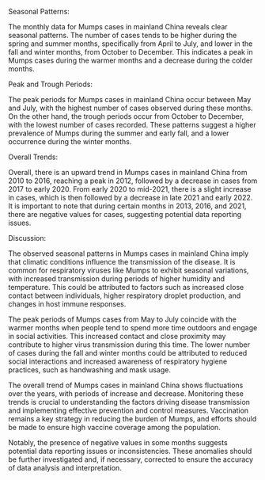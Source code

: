 Seasonal Patterns:

The monthly data for Mumps cases in mainland China reveals clear seasonal patterns. The number of cases tends to be higher during the spring and summer months, specifically from April to July, and lower in the fall and winter months, from October to December. This indicates a peak in Mumps cases during the warmer months and a decrease during the colder months.

Peak and Trough Periods:

The peak periods for Mumps cases in mainland China occur between May and July, with the highest number of cases observed during these months. On the other hand, the trough periods occur from October to December, with the lowest number of cases recorded. These patterns suggest a higher prevalence of Mumps during the summer and early fall, and a lower occurrence during the winter months.

Overall Trends:

Overall, there is an upward trend in Mumps cases in mainland China from 2010 to 2016, reaching a peak in 2012, followed by a decrease in cases from 2017 to early 2020. From early 2020 to mid-2021, there is a slight increase in cases, which is then followed by a decrease in late 2021 and early 2022. It is important to note that during certain months in 2013, 2016, and 2021, there are negative values for cases, suggesting potential data reporting issues.

Discussion:

The observed seasonal patterns in Mumps cases in mainland China imply that climatic conditions influence the transmission of the disease. It is common for respiratory viruses like Mumps to exhibit seasonal variations, with increased transmission during periods of higher humidity and temperature. This could be attributed to factors such as increased close contact between individuals, higher respiratory droplet production, and changes in host immune responses.

The peak periods of Mumps cases from May to July coincide with the warmer months when people tend to spend more time outdoors and engage in social activities. This increased contact and close proximity may contribute to higher virus transmission during this time. The lower number of cases during the fall and winter months could be attributed to reduced social interactions and increased awareness of respiratory hygiene practices, such as handwashing and mask usage.

The overall trend of Mumps cases in mainland China shows fluctuations over the years, with periods of increase and decrease. Monitoring these trends is crucial to understanding the factors driving disease transmission and implementing effective prevention and control measures. Vaccination remains a key strategy in reducing the burden of Mumps, and efforts should be made to ensure high vaccine coverage among the population.

Notably, the presence of negative values in some months suggests potential data reporting issues or inconsistencies. These anomalies should be further investigated and, if necessary, corrected to ensure the accuracy of data analysis and interpretation.